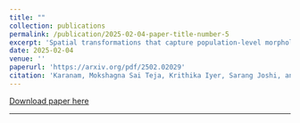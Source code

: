 ```yaml
---
title: ""
collection: publications
permalink: /publication/2025-02-04-paper-title-number-5
excerpt: 'Spatial transformations that capture population-level morphological statistics are critical for medical image analysis. Commonly used smoothness regularizers for image registration fail to integrate population statistics, leading to anatomically inconsistent transformations. Inverse consistency regularizers promote geometric consistency but lack population morphometrics integration. Regularizers that constrain deformation to low-dimensional manifold methods address this. However, they prioritize reconstruction over interpretability and neglect diffeomorphic properties, such as group composition and inverse consistency- We introduce \model, a Log-Euclidean regularization framework for population-aware unsupervised image registration. MORPH-LER learns population morphometrics from spatial transformations to guide and regularize registration networks, ensuring anatomically plausible deformations. It features a bottleneck autoencoder that computes the principal logarithm of deformation fields via iterative square-root predictions. It creates a linearized latent space that respects diffeomorphic properties and enforces inverse consistency. By integrating a registration network with a diffeomorphic autoencoder, MORPH-LER produces smooth, meaningful deformation fields. The framework offers two main contributions: (1) a data-driven regularization strategy that incorporates population-level anatomical statistics to enhance transformation validity and (2) a linearized latent space that enables compact and interpretable deformation fields for efficient population morphometrics analysis. We validate MORPH-LER across two families of deep learning-based registration networks, demonstrating its ability to produce anatomically accurate, computationally efficient, and statistically meaningful transformations on the OASIS-1 brain imaging dataset. '
date: 2025-02-04
venue: ''
paperurl: 'https://arxiv.org/pdf/2502.02029'
citation: 'Karanam, Mokshagna Sai Teja, Krithika Iyer, Sarang Joshi, and Shireen Elhabian. "MORPH-LER: Log-Euclidean Regularization for Population-Aware Image Registration." arXiv preprint arXiv:2502.02029 (2025).'
---
```

[Download paper here](https://arxiv.org/pdf/2502.02029)

---
<!-- [Download paper here](https://link.springer.com/chapter/10.1007/978-3-031-46914-5_8) -->

<!-- Recommended citation: Your Name, You. (20). "Paper Title Number 1." <i>Journal 1</i>. 1(1). -->